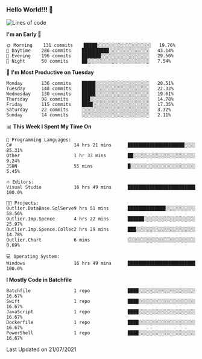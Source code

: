### Hello World!!! 👋

<!--
**kekotek/kekotek** is a ✨ _special_ ✨ repository because its `README.md` (this file) appears on your GitHub profile.

Here are some ideas to get you started:

- 🔭 I’m currently working on ...
- 🌱 I’m currently learning ...
- 👯 I’m looking to collaborate on ...
- 🤔 I’m looking for help with ...
- 💬 Ask me about ...
- 📫 How to reach me: ...
- 😄 Pronouns: ...
- ⚡ Fun fact: ...
-->

<!--START_SECTION:waka-->
![Lines of code](https://img.shields.io/badge/From%20Hello%20World%20I%27ve%20Written-18753%20lines%20of%20code-blue)

**I'm an Early 🐤** 

```text
🌞 Morning    131 commits    █████░░░░░░░░░░░░░░░░░░░░   19.76% 
🌆 Daytime    286 commits    ██████████░░░░░░░░░░░░░░░   43.14% 
🌃 Evening    196 commits    ███████░░░░░░░░░░░░░░░░░░   29.56% 
🌙 Night      50 commits     ██░░░░░░░░░░░░░░░░░░░░░░░   7.54%

```
📅 **I'm Most Productive on Tuesday** 

```text
Monday       136 commits    █████░░░░░░░░░░░░░░░░░░░░   20.51% 
Tuesday      148 commits    █████░░░░░░░░░░░░░░░░░░░░   22.32% 
Wednesday    130 commits    █████░░░░░░░░░░░░░░░░░░░░   19.61% 
Thursday     98 commits     ███░░░░░░░░░░░░░░░░░░░░░░   14.78% 
Friday       115 commits    ████░░░░░░░░░░░░░░░░░░░░░   17.35% 
Saturday     22 commits     ░░░░░░░░░░░░░░░░░░░░░░░░░   3.32% 
Sunday       14 commits     ░░░░░░░░░░░░░░░░░░░░░░░░░   2.11%

```


📊 **This Week I Spent My Time On** 

```text
💬 Programming Languages: 
C#                       14 hrs 21 mins      █████████████████████░░░░   85.31% 
Other                    1 hr 33 mins        ██░░░░░░░░░░░░░░░░░░░░░░░   9.24% 
JSON                     55 mins             █░░░░░░░░░░░░░░░░░░░░░░░░   5.45%

🔥 Editors: 
Visual Studio            16 hrs 49 mins      █████████████████████████   100.0%

🐱‍💻 Projects: 
Outlier.DataBase.SqlServe9 hrs 51 mins       ██████████████░░░░░░░░░░░   58.56% 
Outlier.Imp.Spence       4 hrs 22 mins       ██████░░░░░░░░░░░░░░░░░░░   25.97% 
Outlier.Imp.Spence.Collec2 hrs 29 mins       ███░░░░░░░░░░░░░░░░░░░░░░   14.78% 
Outlier.Chart            6 mins              ░░░░░░░░░░░░░░░░░░░░░░░░░   0.69%

💻 Operating System: 
Windows                  16 hrs 49 mins      █████████████████████████   100.0%

```

**I Mostly Code in Batchfile** 

```text
Batchfile                1 repo              ████░░░░░░░░░░░░░░░░░░░░░   16.67% 
Swift                    1 repo              ████░░░░░░░░░░░░░░░░░░░░░   16.67% 
JavaScript               1 repo              ████░░░░░░░░░░░░░░░░░░░░░   16.67% 
Dockerfile               1 repo              ████░░░░░░░░░░░░░░░░░░░░░   16.67% 
PowerShell               1 repo              ████░░░░░░░░░░░░░░░░░░░░░   16.67%

```



 Last Updated on 21/07/2021
<!--END_SECTION:waka-->
